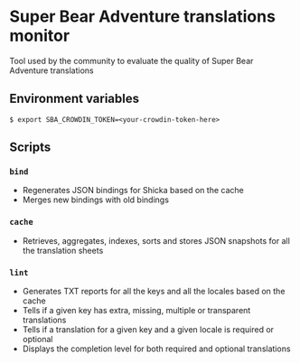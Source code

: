 # Super Bear Adventure translations monitor

Tool used by the community to evaluate the quality of Super Bear Adventure translations

## Environment variables

```shell
$ export SBA_CROWDIN_TOKEN=<your-crowdin-token-here>
```

## Scripts

### `bind`

- Regenerates JSON bindings for Shicka based on the cache
- Merges new bindings with old bindings

### `cache`

- Retrieves, aggregates, indexes, sorts and stores JSON snapshots for all the translation sheets

### `lint`

- Generates TXT reports for all the keys and all the locales based on the cache
- Tells if a given key has extra, missing, multiple or transparent translations
- Tells if a translation for a given key and a given locale is required or optional
- Displays the completion level for both required and optional translations
